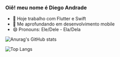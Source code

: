 ### Oiê! meu nome é Diego Andrade

- 🔭 Hoje trabalho com Flutter e Swift
- 🌱 Me aprofundando em desenvolvimento mobile
- 😄 Pronouns: Ele/Dele - Ela/Dela

![Anurag's GitHub stats](https://github-readme-stats.vercel.app/api?username=diandrade&show_icons=true&theme=radical)

![Top Langs](https://github-readme-stats.vercel.app/api/top-langs/?username=diandrade&hide_progress=true)
